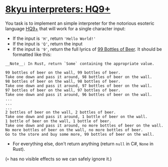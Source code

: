 # [8kyu interpreters: HQ9+](https://www.codewars.com/kata/8kyu-interpreters-hq9-plus "https://www.codewars.com/kata/591588d49f4056e13f000001")

You task is to implement an simple interpreter for the notorious esoteric language [HQ9+](https://esolangs.org/wiki/HQ9+) that will work for a single character input:

- If the input is `'H'`, return `'Hello World!'`
- If the input is `'Q'`, return the input
- If the input is `'9'`, return the full lyrics of [99 Bottles of Beer](http://www.99-bottles-of-beer.net/lyrics.html). It should be formatted like this:

```if:rust
__Note__: In Rust, return `Some` containing the appropriate value.
```

```
99 bottles of beer on the wall, 99 bottles of beer.
Take one down and pass it around, 98 bottles of beer on the wall.
98 bottles of beer on the wall, 98 bottles of beer.
Take one down and pass it around, 97 bottles of beer on the wall.
97 bottles of beer on the wall, 97 bottles of beer.
Take one down and pass it around, 96 bottles of beer on the wall.
...
...
...
2 bottles of beer on the wall, 2 bottles of beer.
Take one down and pass it around, 1 bottle of beer on the wall.
1 bottle of beer on the wall, 1 bottle of beer.
Take one down and pass it around, no more bottles of beer on the wall.
No more bottles of beer on the wall, no more bottles of beer.
Go to the store and buy some more, 99 bottles of beer on the wall.
```

- For everything else, don't return anything (return `null` in C#, `None` in Rust).

(`+` has no visible effects so we can safely ignore it.)